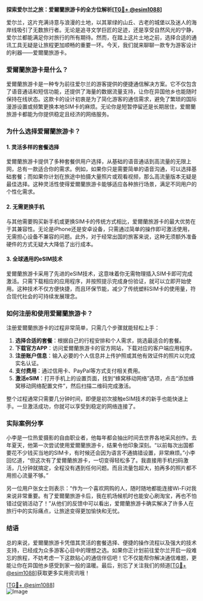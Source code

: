 **探索爱尔兰之旅：爱爾蘭旅游卡的全方位解析[[TG💪+ @esim1088](https://t.me/s/esim1088)]**

爱尔兰，这片充满诗意与浪漫的土地，以其翠绿的山丘、古老的城堡以及迷人的海岸线吸引了无数旅行者。无论是追寻文学巨匠的足迹，还是享受自然风光的宁静，爱尔兰都能满足你对旅行的所有期待。然而，在踏上这片土地之前，选择合适的通讯工具无疑是让旅程更加顺畅的重要一环。今天，我们就来聊聊一款专为游客设计的利器——爱爾蘭旅游卡。

### 爱爾蘭旅游卡是什么？

爱爾蘭旅游卡是一种专为前往爱尔兰的游客提供的便捷通信解决方案。它不仅包含了语音通话和短信功能，还提供了海量的数据流量支持，让你在异国他乡也能随时保持在线状态。这款卡的设计初衷是为了简化游客的通信需求，避免了繁琐的国际漫游设置或频繁更换本地SIM卡的麻烦。无论你是短暂停留还是长期居住，爱爾蘭旅游卡都能为你提供稳定且经济的网络服务。

### 为什么选择爱爾蘭旅游卡？

#### 1. **灵活多样的套餐选择**
爱爾蘭旅游卡提供了多种套餐供用户选择，从基础的语音通话到高流量的无限上网，总有一款适合你的需求。例如，如果你只是需要简单的语音沟通，可以选择基础套餐；而如果你计划在旅途中拍摄大量照片或观看视频，那么高流量版本无疑是最佳选择。这种灵活性使得爱爾蘭旅游卡能够适应各种旅行场景，满足不同用户的个性化需求。

#### 2. **无需更换手机**
与其他需要购买新手机或更换SIM卡的传统方式相比，爱爾蘭旅游卡的最大优势在于其兼容性。无论是iPhone还是安卓设备，只需通过简单的操作即可激活使用，无需担心设备不兼容的问题。此外，对于经常出国的旅客来说，这种无须额外准备硬件的方式无疑大大降低了出行成本。

#### 3. **全球通用的eSIM技术**
爱爾蘭旅游卡采用了先进的eSIM技术，这意味着你无需物理插入SIM卡即可完成激活。只需下载相应的应用程序，并按照提示完成身份验证，就可以立即开始使用。这种技术不仅方便快捷，而且环保节能，减少了传统塑料SIM卡的使用量，符合现代社会的可持续发展理念。

### 如何注册和使用爱爾蘭旅游卡？

注册爱爾蘭旅游卡的过程非常简单，只需几个步骤就能轻松上手：

1. **选择合适的套餐**：根据自己的行程安排和个人需求，挑选最适合的套餐。
2. **下载官方APP**：访问爱爾蘭旅游卡的官方网站，下载对应的客户端应用程序。
3. **注册账户信息**：输入必要的个人信息并上传护照或其他有效证件的照片以完成实名认证。
4. **支付费用**：通过信用卡、PayPal等方式支付相关费用。
5. **激活eSIM**：打开手机上的设置页面，找到“蜂窝移动网络”选项，点击“添加蜂窝移动网络配置文件”，然后扫描二维码完成激活。

整个过程通常只需要几分钟时间，即便是初次接触eSIM技术的新手也能快速上手。一旦激活成功，你就可以享受到稳定的网络连接了。

### 实际案例分享

小李是一位热爱摄影的自由职业者，他每年都会抽出时间去世界各地采风创作。去年夏天，他第一次尝试使用爱爾蘭旅游卡，结果令他印象深刻。“以前每次出国都要花不少钱买当地的SIM卡，有时候还会因为语言不通搞错设置，非常麻烦。”小李回忆道，“但这次有了爱爾蘭旅游卡，一切变得轻松多了。我直接用手机扫码激活，几分钟就搞定，全程没有遇到任何问题。而且流量包超大，拍再多的照片都不用担心流量不够。”

另一位用户张女士则表示：“作为一个喜欢网购的人，随时随地都能连接Wi-Fi对我来说非常重要。有了爱爾蘭旅游卡后，我在机场候机时也能安心刷淘宝，再也不怕错过促销活动了！”从他们的反馈中可以看出，爱爾蘭旅游卡确实解决了许多人在旅行中的实际痛点，让旅途变得更加愉快和无忧。

### 结语

总的来说，爱爾蘭旅游卡凭借其灵活的套餐选择、便捷的操作流程以及强大的技术支持，已经成为众多游客心目中的理想之选。如果你正计划前往爱尔兰开启一段难忘的旅程，不妨考虑一下这款贴心的通信伴侣吧！它不仅能帮你解决通信难题，更能让你在异国他乡感受到家一般的温暖。最后，别忘了关注我们的频道[[TG💪+ @esim1088](https://t.me/s/esim1088)]获取更多实用资讯哦！

[[TG💪+ @esim1088](https://t.me/s/esim1088)]  
![Image](https://i.postimg.cc/4NQfJmqS/Snipaste-2025-05-13-00-14-12.png)